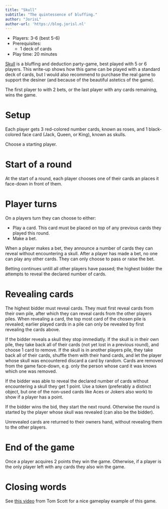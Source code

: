 ```yaml
---
title: "Skull"
subtitle: "The quintessence of bluffing."
author: "JorisL"
author-url: 'https://blog.jorisl.nl'
---
```


- Players: 3-6 (best 5-6)
- Prerequisites:
  - 1 deck of cards
- Play time: 20 minutes

[Skull](https://boardgamegeek.com/boardgame/92415/skull) is a bluffing and deduction party-game, best played with 5 or 6 players.
This write-up shows how this game can be played with a standard deck of cards, but I would also recommend to purchase the real game to support the desiner (and because of the beautiful astetics of the game).

The first player to with 2 bets, or the last player with any cards remaining, wins the game.

# Setup

Each player gets 3 red-colored number cards, known as roses, and 1 black-colored face card (Jack, Queen, or King), known as skulls.

Choose a starting player.

# Start of a round

At the start of a round, each player chooses one of their cards an places it face-down in front of them.

# Player turns

On a players turn they can choose to either:

- Play a card. This card must be placed on top of any previous cards they played this round.
- Make a bet.

When a player makes a bet, they announce a number of cards they can reveal without encountering a skull.
After a player has made a bet, no one can play any other cards. They can only choose to pass or raise the bet.

Betting continues untill all other players have passed; the highest bidder the attempts to reveal the declared number of cards.

# Revealing cards

The highest bidder must reveal cards.
They must first reveal cards from their own pile, after which they can reveal cards from the other players piles.
When revealing a card, the top most card of the chosen pile is revealed; earlier played cards in a pile can only be revealed by first revealing the cards above.

If the bidder reveals a skull they stop immediatly.
If the skull is in their own pile, they take back all of their cards (not yet lost in a previous round), and choose 1 card to remove.
If the skull is in another players pile, they take back all of their cards, shuffle them with their hand cards, and let the player whose skull was encountered discard a card by random.
Cards are removed from the game face-down, e.g. only the person whose card it was knows which one was removed.

If the bidder was able to reveal the declared number of cards without encountering a skull they get 1 point.
Use a token (preferably a distinct object, but one of the non-used cards like Aces or Jokers also work) to show if a player has a point.

If the bidder wins the bid, they start the next round.
Otherwise the round is started by the player whose skull was revealed (can also be the bidder).

Unrevealed cards are returned to their owners hand, without revealing them to the other players.

# End of the game

Once a player acquires 2 points they win the game.
Otherwise, if a player is the only player left with any cards they also win the game.

# Closing words

See [this video](https://youtu.be/rK2locyo-Pc) from Tom Scott for a nice gameplay example of this game.
